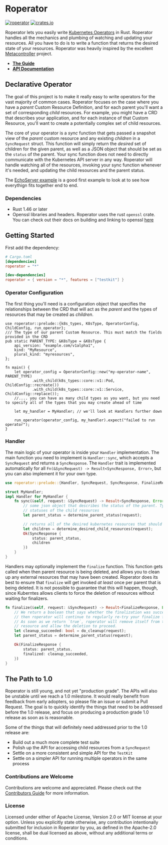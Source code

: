 # Roperator

[![roperator](https://docs.rs/roperator/badge.svg)](https://docs.rs/roperator) [![crates.io](https://img.shields.io/crates/v/roperator)](https://crates.io/crates/roperator)

Roperator lets you easily write [Kubernetes Operators](https://kubernetes.io/docs/concepts/extend-kubernetes/operator/) in Rust. Roperator handles all the mechanics and plumbing of watching and updating your resources. All you have to do is to write a function that returns the desired state of your resources. Roperator was heavily inspired by the excellent [Metacontroller](https://github.com/metacontroller/metacontroller) project.
- [**The Guide**](https://psfried.github.io/roperator/)
- [**API Documentation**](https://docs.rs/roperator/)

## Declarative Operator

The goal of this project is to make it really easy to write operators for the vast majority of common cases. Roperator focuses on the case where you have a _parent_ Custom Resource Definition, and for each parent you'll want a set of corresponding _child_ resources. For example, you might have a CRD that describes your application, and for each instance of that Custom Resource, you'll want to create a potentially complex set of child resources.

The core of your operator is a _sync_ function that gets passed a snapshot view of the _parent_ custom resource and any existing _children_ in a `SyncRequest` struct. This function will simply return the _desired_ set of children for the given parent, as well as a JSON object that should be set as the `status` of the parent. Your sync function does not need to directly communicate with the Kubernetes API server in any way. Roperator will handle watching all of the resources, invoking your sync function whenever it's needed, and updating the child resources and the parent status.

The [EchoServer example](examples/echo-server/README.md) is a good first example to look at to see how everythign fits together end to end.

### Dependencies

- Rust 1.46 or later
- Openssl libraries and headers. Roperator uses the rust `openssl` crate. You can check out their docs on building and linking to openssl [here](https://docs.rs/openssl/0.10.26/openssl/index.html#building)

## Getting Started

First add the dependency:

```toml
# Cargo.toml
[dependencies]
roperator = "*"

[dev-dependencies]
roperator = { version = "*", features = ["testkit"] }
```

### Operator Configuration

The first thing you'll need is a configuration object that specifies the relationships between the CRD that will act as the _parent_ and the types of resources that may be created as _children_.

```rust,no_run
use roperator::prelude::{k8s_types, K8sType, OperatorConfig, ChildConfig, run_operator};
/// The type of our parent Custom Resource. This must match the fields provided in the CRD
pub static PARENT_TYPE: &K8sType = &K8sType {
    api_version: "example.com/v1alpha1",
    kind: "MyResource",
    plural_kind: "myresources",
};

fn main() {
    let operator_config = OperatorConfig::new("my-operator-name", PARENT_TYPE)
            .with_child(k8s_types::core::v1::Pod, ChildConfig::recreate())
            .with_child(k8s_types::core::v1::Service, ChildConfig::replace());
    //.... you can have as many child types as you want, but you need to specify all of the types that you may create ahead of time

    let my_handler = MyHandler; // we'll look at Handlers further down

    run_operator(operator_config, my_handler).expect("failed to run operator");
}
```

### Handler

The main logic of your operator is inside your `Handler` implementation. The main function you need to implement is `Handler::sync`, which accepts a `SyncRequest` and returns a `SyncResponse`. The `Handler` trait is implemented automatically for all `Fn(&SyncRequest) -> Result<SyncResponse, Error>`, but you can also implement it for your own type.

```rust
use roperator::prelude::{Handler, SyncRequest, SyncResponse, FinalizeResponse, Error};

struct MyHandler;
impl Handler for MyHandler {
    fn sync(&self, request: &SyncRequest) -> Result<SyncResponse, Error> {
        // some json object that describes the status of the parent. Typically, this will be determined just based on the
        // statuses of the child resources
        let parent_status = determine_parent_status(request);

        // returns all of the desired kubernetes resources that should correspond to this parent
        let children = determine_desired_child_resources(request);
        Ok(SyncResponse {
            status: parent_status,
            children
        })
    }
}
```

Handlers may optionally implement the `finalize` function. This function gets called when then parent resource is being deleted, and allows you to clean up any external resources that may have been created. Roperator does its best to ensure that `finalize` will get invoked _at least_ once per parent that is being deleted. It is not possible to guarantee that this will happen, though, since Kuberntes allows clients to force the deletion of resources without waiting for finalizers.

```rust
fn finalize(&self, request: &SyncRequest) -> Result<FinalizeResponse, Error> {
    // We return a boolean that says whether the finalization was successful or not. If we return false,
    // then roperator will continue to regularly re-try your finalize function until it succeeds.
    // As soon as we return `true`, roperator will remove itself from the finalizers list of your parent
    // resource and allow the deletion to proceed.
    let cleanup_succeeded: bool = do_cleanup(request);
    let parent_status = determine_parent_status(request);

    Ok(FinalizeResponse {
        status: parent_status,
        finalized: cleanup_succeeded,
    })
}
```

## The Path to 1.0

Roperator is still young, and not yet "production grade". The APIs will also be unstable until we reach a 1.0 milestone. It would really benefit from feedback from early adopters, so please file an issue or submit a Pull Request. The goal is to quickly identify the things that need to be addressed before the 1.0 release, and focus on producing a production grade 1.0 release as soon as is reasonable.

Some of the things that will definitely need addressed prior to the 1.0 release are:

- Build out a much more complete test suite
- Polish up the API for accessing child resources from a `SyncRequest`
- Settle on a more consistent and simple API for the `TestKit`
- Settle on a simpler API for running multiple operators in the same process

### Contributions are Welcome

Contributions are welcome and appreciated. Please check out the [Contributors Guide](https://psfried.github.io/roperator/contributors-guide.html) for more information.

### License

Licensed under either of Apache License, Version 2.0 or MIT license at your option.
Unless you explicitly state otherwise, any contribution intentionally submitted for inclusion in Roperator by you, as defined in the Apache-2.0 license, shall be dual licensed as above, without any additional terms or conditions.
